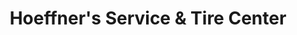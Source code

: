 ---
title: "Hoeffner's Service & Tire Center"
url: /valley-stream/hoeffners-service-and-tire-center/
shop: car repair
---